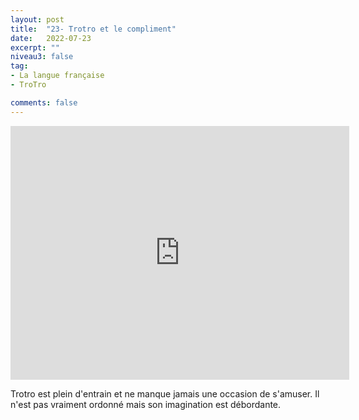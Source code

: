 ```yaml
---
layout: post
title:  "23- Trotro et le compliment"
date:   2022-07-23
excerpt: ""
niveau3: false
tag:
- La langue française
- TroTro

comments: false
---
```

<center>
<img style="display: none;" src="/assets/img/thumbnails/trotro-23.jpg" alt="" width="1" height="1">
<iframe width="542px" height="406px" src="https://www.youtube.com/embed/S2bc4npqO6k?rel=0&controls=1&showinfo=0&modestbranding=1&enablejsapi=1" allowfullscreen frameborder="0" ></iframe></center>

Trotro est plein d'entrain et ne manque jamais une occasion de s'amuser. Il n'est pas vraiment ordonné mais son imagination est débordante. 
